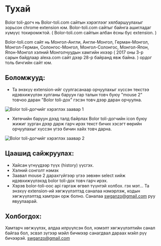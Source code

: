 # Тухай

Bolor toli-догч нь Bolor-toli.com сайтын хэрэглээг хялбаршуулахыг зорьсон chrome extension юм. Bolor-toli.com сайтыг байнга ашигладаг хүмүүс тохиромжтой. ( Bolor-toli.com сайтын албан ёсны бус extension. )

Bolor-toli.com сайт нь Монгол-Англи, Англи-Монгол, Герман-Монгол, Монгол-Герман, Солонгос-Монгол, Монгол-Солонгос, Монгол-Япон, Япон-Монгол хэлний Монголчуудын хамгийн ихээр ( 2017 оны 3-р сарын байдлаар alexa.com сайт дээр 28-р байранд явж байна. ) ордог толь бичгийн сайт юм.

## Боломжууд:
- Та энэхүү extension-ийг суулгасанаар орчуулахыг хүссэн текстээ идэвхижүүлэн хулганы баруун гар талын товч буюу "mouse 2" товчоо даран "Bolor toli-дох" гэсэн товч дээр даран орчуулна.

![Bolor toli-догчийг хэрэглэх заавар 1](http://i.imgur.com/qEXFiVK.png)

- Хөтөчийн баруун дээд талд байрлах Bolor toli-догчийн icon буюу жижиг зурган дээр дарж гарч ирэх текст бичих хэсэгт өөрийн орчуулахыг хүссэн үгээ бичин хайх товч дарна.

![Bolor toli-догчийг хэрэглэх заавар 2](http://i.imgur.com/W3mhgvF.png)

## Цаашид сайжруулах:
- Хайсан үгнүүдээр түүх (history) үүсгэх.
- Хэлний сонголт нэмэх
- Заавал mouse 2 дарахгүйгээр үгээ зөвхөн select хийж идэвхижүүлэхэд bolor toli-дох товч гарч ирэх.
- Хэрэв bolor-toli-оос api гаргаж өгвөл түүнтэй холбох. гэх мэт...
Та энэхүү extension-ий хөгжүүлэлтэд саналаа нэмэрлэж, кодын хөгжүүлэлтэд хамтран орж болно. Саналаа swganzo@gmail.com руу явуулаарай.

## Холбогдох:
Хамтарч хөгжүүлэх, алдаа илрүүлсэн бол, нэмэлт хөгжүүлэлтийн санал байгаа бол, эсвэл зүгээр мэйл бичмээр санагдвал дараах мэйл рүү бичээрэй.
swganzo@gmail.com